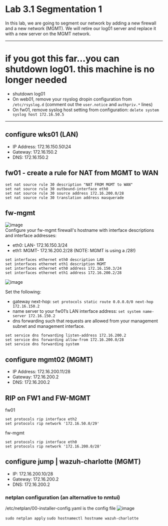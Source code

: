 # Lab 3.1 Segmentation 1
In this lab, we are going to segment our network by adding a new firewall and a new network (MGMT). We will retire our log01 server and replace it with a new server on the MGMT network.

___
# if you got this far...you can shutdown log01. this machine is no longer needed
- shutdown log01
- On web01, remove your rsyslog dropin configuration from `/etc/rsyslog.d` (comment out the `user.notice` and `authpriv.*` lines)
- On fw01, remove syslog host setting from configuration: `delete system syslog host 172.16.50.5`
___


## configure wks01 (LAN)
- IP Address:  172.16.150.50\24
- Gateway:  172.16.150.2
- DNS:  172.16.150.2


## fw01 - create a rule for NAT from MGMT to WAN
```
set nat source rule 30 description "NAT FROM MGMT to WAN"
set nat source rule 30 outbound-interface eth0
set nat source rule 30 source address 172.16.200.0/28
set nat source rule 30 translation address masquerade
```


## fw-mgmt

![image](https://github.com/user-attachments/assets/e9fe5785-ef2b-4efa-9cc2-f10c25cc9476) \
Configure your fw-mgmt firewall's hostname with interface descriptions and interface addresses:
- eth0:  LAN-  172.16.150.3/24
- eth1:  MGMT- 172.16.200.2/28 (NOTE: MGMT is using a /28!)
```
set interfaces ethernet eth0 description LAN
set interfaces ethernet eth1 description MGMT
set interfaces ethernet eth0 address 172.16.150.3/24
set interfaces ethernet eth1 address 172.16.200.2/28
```
![image](https://github.com/user-attachments/assets/68f108b9-2a62-4575-9614-c2ec286093ad)

Set the following:
- gateway next-hop: `set protocols static route 0.0.0.0/0 next-hop 172.16.150.2`
- name server to your fw01’s LAN interface address: `set system name-server 172.16.150.2`
- dns forwarding such that requests are allowed from your management subnet and management interface.
```
set service dns forwarding listen-address 172.16.200.2
set service dns forwarding allow-from 172.16.200.0/28
set service dns forwarding system
```

## configure mgmt02 (MGMT)
- IP Address:  172.16.200.11/28
- Gateway:  172.16.200.2
- DNS:  172.16.200.2


## RIP on FW1 and FW-MGMT
fw01
```
set protocols rip interface eth2
set protocols rip network '172.16.50.0/29'
```
fw-mgmt
```
set protocols rip interface eth0
set protocols rip network '172.16.200.0/28'
```


## configure jump | wazuh-charlotte (MGMT)
- IP: 172.16.200.10/28
- Gateway:  172.16.200.2
- DNS: 172.16.200.2

### netplan configuration (an alternative to nmtui)
/etc/netplan/00-installer-config.yaml is the config file
![image](https://github.com/user-attachments/assets/fee62fbf-d5a3-4564-a8a4-2c09ee5e3a9e)

`sudo netplan apply`
`sudo hostnamectl hostname wazuh-charlotte`
